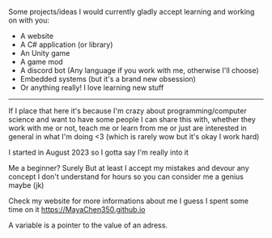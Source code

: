 Some projects/ideas I would currently gladly accept learning and working on with you:
- A website
- A C# application (or library)
- An Unity game
- A game mod
- A discord bot (Any language if you work with me, otherwise I'll choose)
- Embedded systems (but it's a brand new obsession)
- Or anything really! I love learning new stuff
---
If I place that here it's because I'm crazy about programming/computer science and want to have some people I can share this with, whether they work with me or not, teach me or learn from me or just are interested in general in what I'm doing <3 (which is rarely wow but it's okay I work hard)

I started in August 2023 so I gotta say I'm really into it

Me a beginner? Surely
But at least I accept my mistakes and devour any concept I don't understand for hours so you can consider me a genius maybe (jk)

Check my website for more informations about me I guess I spent some time on it
https://MayaChen350.github.io

A variable is a pointer to the value of an adress.